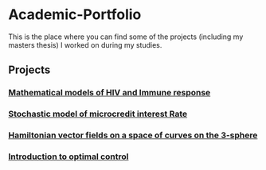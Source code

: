 # Academic-Portfolio

This is the place where you can find some of the projects (including my masters thesis) I worked on during my studies.

## Projects

### [Mathematical models of HIV and Immune response](https://github.com/ismail-hm/Academic-Portfolio/blob/master/HIV-ImmuneResponse.pdf)

### [Stochastic model of microcredit interest Rate](https://github.com/ismail-hm/Academic-Portfolio/blob/master/Stochastic_model_of_microcredit_interest_rate.pdf)

### [Hamiltonian vector fields on a space of curves on the 3-sphere](https://github.com/ismail-hm/Academic-Portfolio/blob/master/Thesis_Presentation.pdf)

### [Introduction to optimal control](https://github.com/ismail-hm/Academic-Portfolio/blob/master/Introduction%20to%20Optimal%20Control.pdf)
